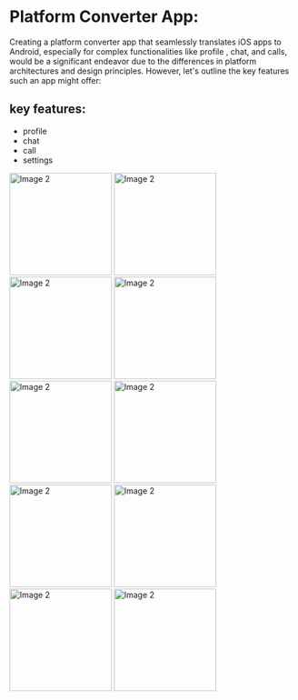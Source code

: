 # Platform Converter App:

Creating a platform converter app that seamlessly translates iOS apps to Android, especially for complex functionalities like profile , chat, and calls, would be a significant endeavor due to the differences in platform architectures and design principles. However, let's outline the key features such an app might offer:

## key features:
- profile
- chat
- call
- settings

 <img src="https://github.com/AnjaliPurohit2811/platform_converter_app/assets/143180602/ecbd38fd-255f-4bdd-8ff4-9ed3b55b2189" alt="Image 2" width="180" height="auto">
 <img src="https://github.com/AnjaliPurohit2811/platform_converter_app/assets/143180602/c3b30264-60d6-480a-9d03-c5f1e6c6b399" alt="Image 2" width="180" height="auto">
 <img src="https://github.com/AnjaliPurohit2811/platform_converter_app/assets/143180602/292d462b-ef4e-4c54-88de-f7b15a1e0beb" alt="Image 2" width="180" height="auto">
 <img src="https://github.com/AnjaliPurohit2811/platform_converter_app/assets/143180602/d18b1910-64fb-4876-9cdb-9be4f0088ae5" alt="Image 2" width="180" height="auto">
 <img src="https://github.com/AnjaliPurohit2811/platform_converter_app/assets/143180602/e6294907-a571-45b3-90a9-2545ab93da34" alt="Image 2" width="180" height="auto">
 <img src="https://github.com/AnjaliPurohit2811/platform_converter_app/assets/143180602/3d652e83-37da-4a3c-bb8d-b42c32bff0f6" alt="Image 2" width="180" height="auto">
 <img src="https://github.com/AnjaliPurohit2811/platform_converter_app/assets/143180602/6fb37287-cca9-4e3b-840b-682665ee9035" alt="Image 2" width="180" height="auto">
 <img src="https://github.com/AnjaliPurohit2811/platform_converter_app/assets/143180602/301189b0-25c3-49ca-9e01-a49f2c5e72b0" alt="Image 2" width="180" height="auto">
 <img src="https://github.com/AnjaliPurohit2811/platform_converter_app/assets/143180602/f7bde3c3-afa2-4025-9178-8796d2a6d2da" alt="Image 2" width="180" height="auto">
 <img src="https://github.com/AnjaliPurohit2811/platform_converter_app/assets/143180602/708f741f-02a4-4563-aa00-4a6f9ad40449" alt="Image 2" width="180" height="auto">

